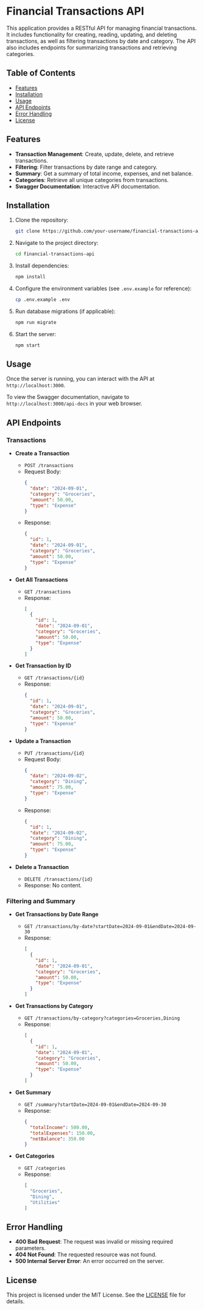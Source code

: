 # Financial Transactions API

This application provides a RESTful API for managing financial transactions. It includes functionality for creating, reading, updating, and deleting transactions, as well as filtering transactions by date and category. The API also includes endpoints for summarizing transactions and retrieving categories.

## Table of Contents

- [Features](#features)
- [Installation](#installation)
- [Usage](#usage)
- [API Endpoints](#api-endpoints)
- [Error Handling](#error-handling)
- [License](#license)

## Features

- **Transaction Management**: Create, update, delete, and retrieve transactions.
- **Filtering**: Filter transactions by date range and category.
- **Summary**: Get a summary of total income, expenses, and net balance.
- **Categories**: Retrieve all unique categories from transactions.
- **Swagger Documentation**: Interactive API documentation.

## Installation

1. Clone the repository:

    ```bash
    git clone https://github.com/your-username/financial-transactions-api.git
    ```

2. Navigate to the project directory:

    ```bash
    cd financial-transactions-api
    ```

3. Install dependencies:

    ```bash
    npm install
    ```

4. Configure the environment variables (see `.env.example` for reference):

    ```bash
    cp .env.example .env
    ```

5. Run database migrations (if applicable):

    ```bash
    npm run migrate
    ```

6. Start the server:

    ```bash
    npm start
    ```

## Usage

Once the server is running, you can interact with the API at `http://localhost:3000`.

To view the Swagger documentation, navigate to `http://localhost:3000/api-docs` in your web browser.

## API Endpoints

### Transactions

- **Create a Transaction**

    - `POST /transactions`
    - Request Body: 
      ```json
      {
        "date": "2024-09-01",
        "category": "Groceries",
        "amount": 50.00,
        "type": "Expense"
      }
      ```
    - Response: 
      ```json
      {
        "id": 1,
        "date": "2024-09-01",
        "category": "Groceries",
        "amount": 50.00,
        "type": "Expense"
      }
      ```

- **Get All Transactions**

    - `GET /transactions`
    - Response: 
      ```json
      [
        {
          "id": 1,
          "date": "2024-09-01",
          "category": "Groceries",
          "amount": 50.00,
          "type": "Expense"
        }
      ]
      ```

- **Get Transaction by ID**

    - `GET /transactions/{id}`
    - Response: 
      ```json
      {
        "id": 1,
        "date": "2024-09-01",
        "category": "Groceries",
        "amount": 50.00,
        "type": "Expense"
      }
      ```

- **Update a Transaction**

    - `PUT /transactions/{id}`
    - Request Body: 
      ```json
      {
        "date": "2024-09-02",
        "category": "Dining",
        "amount": 75.00,
        "type": "Expense"
      }
      ```
    - Response: 
      ```json
      {
        "id": 1,
        "date": "2024-09-02",
        "category": "Dining",
        "amount": 75.00,
        "type": "Expense"
      }
      ```

- **Delete a Transaction**

    - `DELETE /transactions/{id}`
    - Response: No content.

### Filtering and Summary

- **Get Transactions by Date Range**

    - `GET /transactions/by-date?startDate=2024-09-01&endDate=2024-09-30`
    - Response: 
      ```json
      [
        {
          "id": 1,
          "date": "2024-09-01",
          "category": "Groceries",
          "amount": 50.00,
          "type": "Expense"
        }
      ]
      ```

- **Get Transactions by Category**

    - `GET /transactions/by-category?categories=Groceries,Dining`
    - Response: 
      ```json
      [
        {
          "id": 1,
          "date": "2024-09-01",
          "category": "Groceries",
          "amount": 50.00,
          "type": "Expense"
        }
      ]
      ```

- **Get Summary**

    - `GET /summary?startDate=2024-09-01&endDate=2024-09-30`
    - Response: 
      ```json
      {
        "totalIncome": 500.00,
        "totalExpenses": 150.00,
        "netBalance": 350.00
      }
      ```

- **Get Categories**

    - `GET /categories`
    - Response: 
      ```json
      [
        "Groceries",
        "Dining",
        "Utilities"
      ]
      ```

## Error Handling

- **400 Bad Request**: The request was invalid or missing required parameters.
- **404 Not Found**: The requested resource was not found.
- **500 Internal Server Error**: An error occurred on the server.

## License

This project is licensed under the MIT License. See the [LICENSE](LICENSE) file for details.
